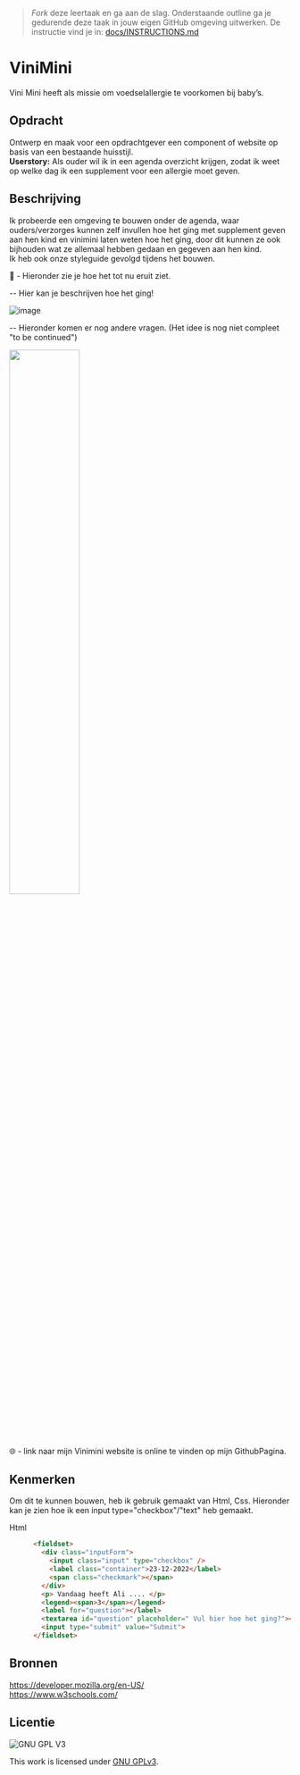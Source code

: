 > _Fork_ deze leertaak en ga aan de slag. 
Onderstaande outline ga je gedurende deze taak in jouw eigen GitHub omgeving uitwerken. 
De instructie vind je in: [docs/INSTRUCTIONS.md](docs/INSTRUCTIONS.md)

# ViniMini
<!-- Geef je project een titel en schrijf in één zin wat het is --> 
Vini Mini heeft als missie om voedselallergie te voorkomen bij baby’s.

## Opdracht
Ontwerp en maak voor een opdrachtgever een component of website op basis van een bestaande huisstijl. <br>
**Userstory:** Als ouder wil ik in een agenda overzicht krijgen, zodat ik weet op welke dag ik een supplement voor een allergie moet geven.

## Beschrijving
<!-- In de Beschrijving staat hoe je project er uit ziet, hoe het werkt en wat je er mee kan. -->

Ik probeerde een omgeving te bouwen onder de agenda, waar ouders/verzorges kunnen zelf invullen hoe het ging met supplement geven aan hen kind en vinimini laten weten hoe het ging, door dit kunnen ze ook bijhouden wat ze allemaal hebben gedaan en gegeven aan hen kind. <br>
Ik heb ook onze styleguide gevolgd tijdens het bouwen.

<!-- Voeg een mooie poster visual toe 📸 -->

📸 - Hieronder zie je hoe het tot nu eruit ziet. 

-- Hier kan je beschrijven hoe het ging!

![image](https://user-images.githubusercontent.com/112857932/207378646-931ce4bf-94c9-49f9-8427-e6a6cebc0194.png)

-- Hieronder komen er nog andere vragen. (Het idee is nog niet compleet "to  be continued")

<img src="https://user-images.githubusercontent.com/112857932/207378819-1cbc03fd-f0d5-44f6-932f-2144a84e34c3.png" width= 50%>


<!-- Voeg een link toe naar Github Pages 🌐-->

🌐 - link naar mijn Vinimini website is online te vinden op mijn GithubPagina.

## Kenmerken
<!-- Bij Kenmerken staat welke technieken zijn gebruikt en hoe. Wat is de HTML structuur? Wat zijn de belangrijkste dingen in CSS? Wat is er met Javascript gedaan en hoe? Misschien heb je een framwork of library gebruikt? -->

Om dit te kunnen bouwen, heb ik gebruik gemaakt van Html, Css. Hieronder kan je zien hoe ik een input type="checkbox"/"text" heb gemaakt.

Html
```html
      <fieldset>
        <div class="inputForm">
          <input class="input" type="checkbox" />
          <label class="container">23-12-2022</label>
          <span class="checkmark"></span>
        </div>
        <p> Vandaag heeft Ali .... </p>
        <legend><span>3</span></legend>
        <label for="question"></label>
        <textarea id="question" placeholder=" Vul hier hoe het ging?"></textarea>
        <input type="submit" value="Submit">
      </fieldset>
```

## Bronnen

https://developer.mozilla.org/en-US/  <br>
https://www.w3schools.com/


## Licentie

![GNU GPL V3](https://www.gnu.org/graphics/gplv3-127x51.png)

This work is licensed under [GNU GPLv3](./LICENSE).
